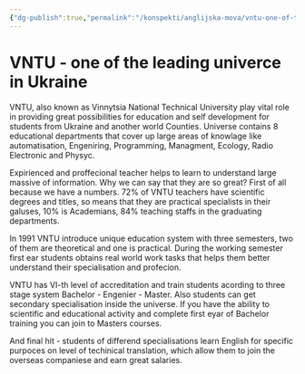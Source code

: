 ```yaml
---
{"dg-publish":true,"permalink":"/konspekti/anglijska-mova/vntu-one-of-the-leading-univerce-in-ukraine/"}
---
```


# VNTU - one of the leading univerce in Ukraine
VNTU, also known as Vinnytsia National Technical University play vital role in providing great possibilities for education and self development for students from Ukraine and another world Counties. Universe contains 8 educational departments that cover up large areas of knowlage like automatisation, Engeniring, Programming, Managment, Ecology, Radio Electronic and Physyc.

Expirienced and proffecional teacher helps to learn to understand large massive of information. Why we can say that they are so great? First of all because we have a numbers. 72% of VNTU teachers have scientific degrees and titles, so means that they are practical specialists in their galuses, 10% is Academians, 84% teaching staffs in the graduating departments.

In 1991 VNTU introduce unique education system with three semesters, two of them are theoretical and one is practical. During the working semester first ear students obtains real world work tasks that helps them better understand their specialisation and profecion.

VNTU has VI-th level of accreditation and train students acording to three stage system Bachelor - Engenier - Master. Also students can get secondary specialisation inside the universe. If you have the ability to scientific and educational activity and complete first eyar of Bachelor training you can join to Masters courses.

And final hit - students of differend specialisations learn English for specific purpoces on level of techinical translation, which allow them to join the overseas companiese and earn great salaries.
